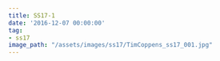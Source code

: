 ```yaml
---
title: SS17-1
date: '2016-12-07 00:00:00'
tag:
- ss17
image_path: "/assets/images/ss17/TimCoppens_ss17_001.jpg"
---
```

